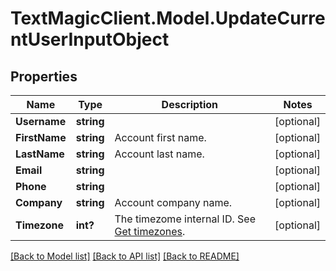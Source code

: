 # TextMagicClient.Model.UpdateCurrentUserInputObject
## Properties

Name | Type | Description | Notes
------------ | ------------- | ------------- | -------------
**Username** | **string** |  | [optional] 
**FirstName** | **string** | Account first name. | [optional] 
**LastName** | **string** | Account last name. | [optional] 
**Email** | **string** |  | [optional] 
**Phone** | **string** |  | [optional] 
**Company** | **string** | Account company name. | [optional] 
**Timezone** | **int?** | The timezome internal ID. See [Get timezones](http://docs.textmagictesting.com/#operation/getTimezones). | [optional] 

[[Back to Model list]](../README.md#documentation-for-models) [[Back to API list]](../README.md#documentation-for-api-endpoints) [[Back to README]](../README.md)

